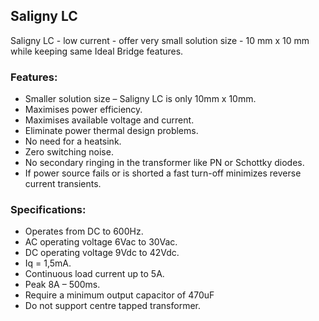 
## Saligny LC
Saligny LC - low current - offer very small solution size - 10 mm x 10 mm while keeping same Ideal Bridge features.

### Features:

*    Smaller solution size – Saligny LC is only 10mm x 10mm.
*    Maximises power efficiency.
*    Maximises available voltage and current.
*    Eliminate power thermal design problems.
*    No need for a heatsink.
*    Zero switching noise.
*    No secondary ringing in the transformer like PN or Schottky diodes.
*    If power source fails or is shorted a fast turn-off minimizes reverse current transients.

### Specifications:

*    Operates from DC to 600Hz.
*    AC operating voltage 6Vac to 30Vac.
*    DC operating voltage 9Vdc to 42Vdc.
*    Iq = 1,5mA.
*    Continuous load current up to 5A.
*    Peak 8A – 500ms.
*    Require a minimum output capacitor of 470uF
*    Do not support centre tapped transformer.

